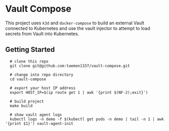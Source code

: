 # Vault Compose

This project uses `k3d` and `docker-compose` to build an external Vault
connected to Kubernetes and use the vault injector to attempt to load secrets
from Vault into Kubernetes.

## Getting Started

```
  # clone this repo
  git clone git@github.com:taemon1337/vault-compose.git

  # change into repo directory
  cd vault-compose

  # export your host IP address
  export HOST_IP=$(ip route get 1 | awk '{print $(NF-2);exit}')

  # build project
  make build

  # show vault agent logs
  kubectl logs -n demo -f $(kubectl get pods -n demo | tail -n 1 | awk '{print $1}') vault-agent-init
```

